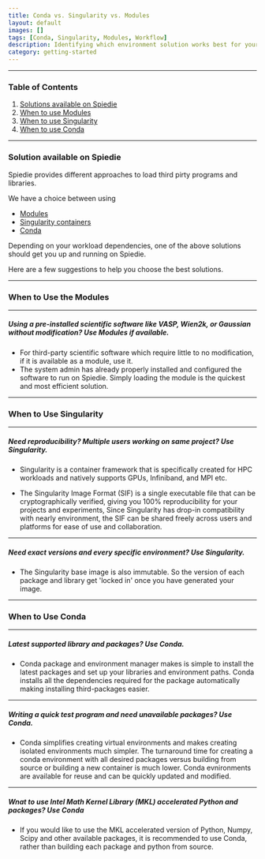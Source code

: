```yaml
---
title: Conda vs. Singularity vs. Modules
layout: default 
images: []
tags: [Conda, Singularity, Modules, Workflow]
description: Identifying which environment solution works best for your workload on Spiedie. 
category: getting-started
---
```


***

### Table of Contents

1. [Solutions available on Spiedie](#avail_app_solutions)
2. [When to use Modules](#module_uses)
3. [When to use Singularity](#singularity_uses)
4. [When to use Conda](#conda_uses)


***

### <a name="avail_app_solutions"></a> Solution available on Spiedie

Spiedie provides different approaches to load third pirty programs and libraries. 

We have a choice between using 
- [Modules](spiedie_modules.html)
- [Singularity containers](../singularity/)
- [Conda](spiedie_conda.html)

Depending on your workload dependencies, one of the above solutions should get you up and running on Spiedie. 

Here are a few suggestions to help you choose the best solutions. 

***

### <a name="module_uses"></a> When to Use the Modules

***

##### Using a pre-installed scientific software like VASP, Wien2k, or Gaussian without modification? Use Modules if available.


- For third-party scientific software which require little to no modification, if it is available as a module, use it. 
- The system admin has already properly installed and configured the software to run on Spiedie. Simply loading the module 
is the quickest and most efficient solution. 

***


### <a name="singularity_uses"></a> When to Use Singularity

***

##### Need reproducibility? Multiple users working on same project? Use Singularity. 

- Singularity is a container framework that is specifically created for HPC workloads and natively supports GPUs, Infiniband, and MPI etc. 

- The Singularity Image Format (SIF) is a single executable file that can be cryptographically verified, giving you  100% reproducibility for your projects 
and experiments, Since Singularity has drop-in compatibility with nearly environment, the SIF can be shared freely across users and platforms for ease 
of use and collaboration. 

***

##### Need exact versions and every specific environment? Use Singularity.

- The Singularity base image is also immutable. So the version of each package and library get 'locked in' once you have generated your image. 

***

### <a name="conda_uses"></a>When to Use Conda

***



##### Latest supported library and packages? Use Conda. 

- Conda package and environment manager makes is simple to install the latest packages and set up your libraries and environment paths. Conda installs 
all the dependencies required for the package automatically making installing third-packages easier. 

***


##### Writing a quick test program and need unavailable packages? Use Conda. 

- Conda simplifies creating virtual environments and makes creating isolated environments much simpler. The turnaround time for creating a conda environment with all 
desired packages versus building from source or building a new container is much lower. Conda evnironments are available for reuse and can be quickly updated and modified. 


***


##### Wnat to use Intel Math Kernel Library (MKL) accelerated Python and packages? Use Conda

- If you would like to use the MKL accelerated version of Python, Numpy, Scipy and other available packages, it is recommended to use Conda, rather than building each package and python from source. 
